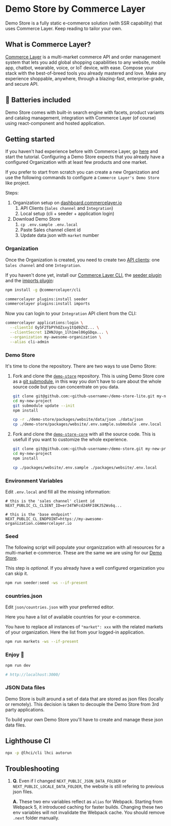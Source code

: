 # Demo Store by Commerce Layer

Demo Store is a fully static e-commerce solution (with SSR capability) that uses Commerce Layer. Keep reading to tailor your own.

## What is Commerce Layer?

[Commerce Layer](https://commercelayer.io/) is a multi-market commerce API and order management system that lets you add global shopping capabilities to any website, mobile app, chatbot, wearable, voice, or IoT device, with ease. Compose your stack with the best-of-breed tools you already mastered and love. Make any experience shoppable, anywhere, through a blazing-fast, enterprise-grade, and secure API.

## :battery: Batteries included

Demo Store comes with built-in search engine with facets, product variants and catalog management, integration with Commerce Layer (of course) using react-component and hosted application.

## Getting started

If you haven't had experience before with Commerce Layer, go [here](https://docs.commercelayer.io/developers/) and start the tutorial. Configuring a Demo Store expects that you already have a configured Organization with at least few products and one market.

If you prefer to start from scratch you can create a new Organization and use the following commands to configure a `Commerce Layer's Demo Store` like project.

Steps:

1. Organization setup on [dashboard.commercelayer.io](https://dashboard.commercelayer.io)
    1. API Clients (`Sales channel` and `Integration`)
    2. Local setup (cli + seeder + application login)
2. Download Demo Store
    1. `cp .env.sample .env.local`
    2. Paste Sales channel client id
    3. Update data json with `market` number

### Organization

Once the Organization is created, you need to create two [API clients](https://docs.commercelayer.io/developers/api-clients): one `Sales channel` and one `Integration`.

If you haven't done yet, install our [Commerce Layer CLI](https://www.npmjs.com/package/@commercelayer/cli), the [seeder plugin](https://www.npmjs.com/package/@commercelayer/cli-plugin-seeder) and the [imports plugin](https://www.npmjs.com/package/@commercelayer/cli-plugin-imports):

```sh
npm install -g @commercelayer/cli

commercelayer plugins:install seeder
commercelayer plugins:install imports
```

Now you can login to your `Integration` API client from the CLI:

```sh
commercelayer applications:login \
  --clientId Oy5F2TbPYhOZsxy1tQd9ZVZ... \
  --clientSecret 1ZHNJUgn_1lh1mel06gGDqa... \
  --organization my-awesome-organization \
  --alias cli-admin
```

### Demo Store

It's time to clone the repository. There are two ways to use Demo Store:
1. Fork and clone the [`demo-store`](https://github.com/commercelayer/demo-store) repository. This is using Demo Store core as a [git submodule](https://git-scm.com/book/en/v2/Git-Tools-Submodules), in this way you don't have to care about the whole source code but you can concentrate on you data.

    ```sh
    git clone git@github.com:<github-username>/demo-store-lite.git my-new-project
    cd my-new-project
    git submodule update --init
    npm install

    cp -r ./demo-store/packages/website/data/json ./data/json
    cp ./demo-store/packages/website/.env.sample.submodule .env.local
    ```


2. Fork and clone the [`demo-store-core`](https://github.com/commercelayer/demo-store-core) with all the source code. This is usefull if you want to customize the whole experience.

    ```sh
    git clone git@github.com:<github-username>/demo-store.git my-new-project
    cd my-new-project
    npm install

    cp ./packages/website/.env.sample ./packages/website/.env.local
    ```

### Environment Variables

Edit `.env.local` and fill all the missing information:

```properties
# this is the 'sales channel' client id
NEXT_PUBLIC_CL_CLIENT_ID=er34TWFcd24RFI8KJ52Ws6q...

# this is the 'base endpoint'
NEXT_PUBLIC_CL_ENDPOINT=https://my-awesome-organization.commercelayer.io
```

### Seed

The following script will populate your organizzation with all resources for a multi-market e-commerce. These are the same we are using for our [Demo Store](https://commercelayer.github.io/demo-store-core).

This step is *optional*. If you already have a well configured organization you can skip it.

```sh
npm run seeder:seed -ws --if-present
```

### countries.json

Edit `json/countries.json` with your preferred editor.

Here you have a list of available countries for your e-commerce.

You have to replace all instances of `"market": xxx` with the related markets of your organization. Here the list from your logged-in application.

```sh
npm run markets -ws --if-present
```

### Enjoy :rocket:

```sh
npm run dev

# http://localhost:3000/
```

### JSON Data files

Demo Store is built around a set of data that are stored as json files (locally or remotely). This decision is taken to decouple the Demo Store from 3rd party applications.

To build your own Demo Store you'll have to create and manage these json data files.



## Lighthouse CI

```sh
npx -p @lhci/cli lhci autorun
```

## Troubleshooting

1. **Q.** Even if I changed `NEXT_PUBLIC_JSON_DATA_FOLDER` or `NEXT_PUBLIC_LOCALE_DATA_FOLDER`, the website is still refering to previous json files.

    **A.** These two env variables reflect as `alias` for Webpack. Starting from Webpack 5, it introduced caching for faster builds. Changing these two env variables will not invalidate the Webpack cache. You should remove `.next` folder manually.
